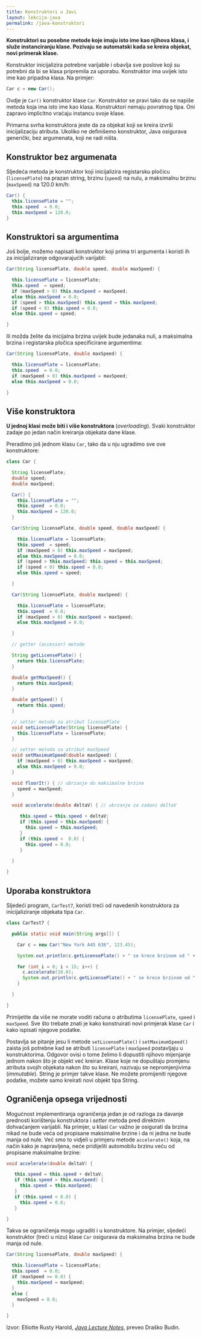 ```yaml
---
title: Konstruktori u Javi
layout: lekcija-java
permalink: /java-konstruktori
---
```


**Konstruktori su posebne metode koje imaju isto ime kao njihova klasa, i služe instanciranju klase. Pozivaju se automatski kada se kreira objekat, novi primerak klase.**

Konstruktor inicijalizira potrebne varijable i obavlja sve poslove koji su potrebni da bi se klasa pripremila za uporabu. Konstruktor ima uvijek isto ime kao pripadna klasa. Na primjer:

```java
Car c = new Car();
```

Ovdje je `Car()` konstruktor klase `Car`. Konstruktor se pravi tako da se napiše metoda koja ima isto ime kao klasa. Konstruktori nemaju povratnog tipa. Oni zapravo implicitno vraćaju instancu svoje klase.

Primarna svrha konstruktora jeste da za objekat koji se kreira izvrši inicijalizaciju
atributa. Ukoliko ne definišemo konstruktor, Java osigurava generički, bez argumenata, koji ne radi ništa.

## Konstruktor bez argumenata

Sljedeća metoda je konstruktor koji inicijalizira registarsku pločicu (`licensePlate`) na prazan string, brzinu (`speed`) na nulu, a maksimalnu brzinu (`maxSpeed`) na 120.0 km/h:

```java
Car() {
  this.licensePlate = "";
  this.speed  = 0.0;
  this.maxSpeed = 120.0;
}
```

## Konstruktori sa argumentima

Još bolje, možemo napisati konstruktor koji prima tri argumenta i koristi ih za inicijaliziranje odgovarajućih varijabli:

```java
Car(String licensePlate, double speed, double maxSpeed) {

  this.licensePlate = licensePlate;
  this.speed  = speed;
  if (maxSpeed > 0) this.maxSpeed = maxSpeed;
  else this.maxSpeed = 0.0;
  if (speed > this.maxSpeed) this.speed = this.maxSpeed;
  if (speed < 0) this.speed = 0.0;
  else this.speed = speed;

}
```

Ili možda želite da inicijalna brzina uvijek bude jedanaka nuli, a maksimalna brzina i registarska pločica specificirane argumentima:

```java
Car(String licensePlate, double maxSpeed) {

  this.licensePlate = licensePlate;
  this.speed  = 0.0;
  if (maxSpeed > 0) this.maxSpeed = maxSpeed;
  else this.maxSpeed = 0.0;

}
```

## Više konstruktora

**U jednoj klasi može biti i više konstruktora** (*overloading*). Svaki konstruktor zadaje po jedan način kreiranja objekata dane klase.

Preradimo još jednom klasu `Car`, tako da u nju ugradimo sve ove konstruktore:

```java
class Car {

  String licensePlate;
  double speed;
  double maxSpeed;

  Car() {
    this.licensePlate = "";
    this.speed  = 0.0;
    this.maxSpeed = 120.0;
  }

  Car(String licensePlate, double speed, double maxSpeed) {

    this.licensePlate = licensePlate;
    this.speed  = speed;
    if (maxSpeed > 0) this.maxSpeed = maxSpeed;
    else this.maxSpeed = 0.0;
    if (speed > this.maxSpeed) this.speed = this.maxSpeed;
    if (speed < 0) this.speed = 0.0;
    else this.speed = speed;

  }

  Car(String licensePlate, double maxSpeed) {

    this.licensePlate = licensePlate;
    this.speed  = 0.0;
    if (maxSpeed > 0) this.maxSpeed = maxSpeed;
    else this.maxSpeed = 0.0;

  }

  // getter (accessor) metode

  String getLicensePlate() {
    return this.licensePlate;
  }

  double getMaxSpeed() {
    return this.maxSpeed;
  }

  double getSpeed() {
    return this.speed;
  }

  // setter metoda za atribut licensePlate
  void setLicensePlate(String licensePlate) {
    this.licensePlate = licensePlate;
  }

  // setter metoda za atribut maxSpeed
  void setMaximumSpeed(double maxSpeed) {
    if (maxSpeed > 0) this.maxSpeed = maxSpeed;
    else this.maxSpeed = 0.0;
  }

  void floorIt() { // ubrzanje do maksimalne brzine
    speed = maxSpeed;  
  }

  void accelerate(double deltaV) { // ubrzanje za zadani deltaV

     this.speed = this.speed + deltaV;
     if (this.speed > this.maxSpeed) {
       this.speed = this.maxSpeed;
     }
     if (this.speed <  0.0) {
       this.speed = 0.0;
     }     

  }

}
```

## Uporaba konstruktora

Sljedeći program, `CarTest7`, koristi treći od navedenih konstruktora za inicijaliziranje objekata tipa `Car`.

```java
class CarTest7 {

  public static void main(String args[]) {

    Car c = new Car("New York A45 636", 123.45);

    System.out.println(c.getLicensePlate() + " se krece brzinom od " + c.getSpeed() + " kilometara na sat.");

    for (int i = 0; i < 15; i++) {
      c.accelerate(10.0);
      System.out.println(c.getLicensePlate() + " se krece brzinom od " + c.getSpeed() + " kilometara na sat.");
    }

  }

}
```

Primijetite da više ne morate voditi računa o atributima `licensePlate`, `speed` i `maxSpeed`. Sve što trebate znati je kako konstruirati novi primjerak klase `Car` i kako ispisati njegove podatke.

Postavlja se pitanje jesu li metode `setLicensePlate()` i `setMaximumSpeed()` zaista još potrebne kad se atributi `licensePlate` i `maxSpeed` postavljaju u konstruktorima. Odgovor ovisi o tome želimo li dopustiti njihovo mijenjanje jednom nakon što je objekt već kreiran. Klase koje ne dopuštaju promjenu atributa svojih objekata nakon što su kreirani, nazivaju se nepromjenjivima (*immutable*). String je primjer takve klase. Ne možete promijeniti njegove podatke, možete samo kreirati novi objekt tipa String.

## Ograničenja opsega vrijednosti

Mogućnost implementiranja ograničenja jedan je od razloga za davanje prednosti korištenju konstruktora i *setter* metoda pred direktnim dohvaćanjem varijabli. Na primjer, u klasi `Car` važno je osigurati da brzina nikad ne bude veća od propisane maksimalne brzine i da ni jedna ne bude manja od nule. Već smo to vidjeli u primjeru metode `accelerate()` koja, na način kako je napravljena, neće pridijeliti automobilu brzinu veću od propisane maksimalne brzine:

```java
void accelerate(double deltaV) {

   this.speed = this.speed + deltaV;
   if (this.speed > this.maxSpeed) {
     this.speed = this.maxSpeed;
   }
   if (this.speed < 0.0) {
     this.speed = 0.0;
   }

}
```

Takva se ograničenja mogu ugraditi i u konstruktore. Na primjer, sljedeći konstruktor (treći u nizu) klase `Car` osigurava da maksimalna brzina ne bude manja od nule.

```java
Car(String licensePlate, double maxSpeed) {

  this.licensePlate = licensePlate;
  this.speed  = 0.0;
  if (maxSpeed >= 0.0) {
    this.maxSpeed = maxSpeed;
  }
  else {
    maxSpeed = 0.0;
  }

}
```


Izvor: Elliotte Rusty Harold, *[Java Lecture Notes](//www.cafeaulait.org/course/index.html)*, preveo Draško Budin.
